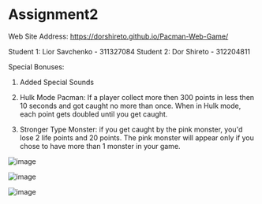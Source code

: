 # Assignment2
Web Site Address: https://dorshireto.github.io/Pacman-Web-Game/

Student 1: Lior Savchenko - 311327084
Student 2: Dor Shireto - 312204811

Special Bonuses: 
1. Added Special Sounds 
							
2. Hulk Mode Pacman: If a player collect more then 300 points in less then 10 seconds and got caught no more than once. 
When in Hulk mode, each point gets doubled until you get caught.
							   
3. Stronger Type Monster: if you get caught by the pink monster, you'd lose 2 life points and 20 points.
The pink monster will appear only if you chose to have more than 1 monster in your game.
 


![image](https://user-images.githubusercontent.com/45013022/135907901-b13ddadf-8cbf-409e-800c-44e62423691e.png)

![image](https://user-images.githubusercontent.com/45013022/135908091-f56afa57-b2da-481f-8daf-597fe979edce.png)

![image](https://user-images.githubusercontent.com/45013022/135908226-dee30864-b837-4f63-8fd9-f271b47c41cb.png)
